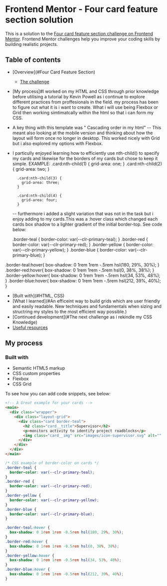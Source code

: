 # Frontend Mentor - Four card feature section solution

This is a solution to the [Four card feature section challenge on Frontend Mentor](https://www.frontendmentor.io/challenges/four-card-feature-section-weK1eFYK). Frontend Mentor challenges help you improve your coding skills by building realistic projects.

## Table of contents

- [Overview](#Four Card Feature Section)
  - [The challenge](#layout)
- [My process]#I worked on my HTML and CSS through prior knowledge before utilising a tutorial by Kevin Powell as i continue to explore different practices from proffesionals in the field. my process has been to figure out what it is i want to create. What i will use being Flexbox or Grid then working simtimatcally within the html so that i can form my CSS.
- A key thing with this template was " Cascading order in my html"
  -- This meant also looking at the mobile version and thinking about how the layout will form once no longer in desktop. This worked nicely with Grid but i also explored my options with Flexbox.

- I particully enjoyed learning how to efficiently use nth-child() to specify my cards and likewise for the borders of my cards but chose to keep it simple.
  EXAMPLE:
  .card:nth-child(1) {
  grid-area: one;
  }
  .card:nth-child(2) {
  grid-area: two;
  }

        .card:nth-child(3) {
          grid-area: three;
        }

        .card:nth-child(4) {
          grid-area: four;
        }

  -- furthermore i added a slight variation that was not in the task but i enjoy adding to my cards.This was a :hover class which changed each cards box shadow to a lighter gradient of the initial border-top. See code below:

  .border-teal {
  border-color: var(--clr-primary-teal);
  }
  .border-red {
  border-color: var(--clr-primary-red);
  }
  .border-yellow {
  border-color: var(--clr-primary-yellow);
  }
  .border-blue {
  border-color: var(--clr-primary-blue);
  }

.border-teal:hover{
box-shadow: 0 1rem 1rem -.5rem hsl(180, 29%, 30%);
}
.border-red:hover{
box-shadow: 0 1rem 1rem -.5rem hsl(0, 38%, 38%);
}
.border-yellow:hover{
box-shadow: 0 1rem 1rem -.5rem hsl(34, 53%, 48%);
}
.border-blue:hover{
box-shadow: 0 1rem 1rem -.5rem hsl(212, 39%, 40%);
}

- [Built with](#HTML, CSS)
- [What I learned](#An efficeint way to build grids which are user friendly and easily readable. New techniques and fundamentals when sizing and structring my styles to the most efficient way possible.)
- [Continued development](#The next challenge as i rekindle my CSS Knowledge)
- [Useful resources](#https://www.youtube.com/watch?v=JFbxl_VmIx0&t=841s)

## My process

### Built with

- Semantic HTML5 markup
- CSS custom properties
- Flexbox
- CSS Grid

To see how you can add code snippets, see below:

```html
<!-- A Great example for your cards -->
<main>
  <div class="wrapper">
    <div class="layout-grid">
      <div class="card border-teal">
        <h2 class="card__title">Supervisor</h2>
        <p>monitors activity to identify project roadblocks</p>
        <img class="card__img" src="images/icon-supervisor.svg" alt="" />
      </div>
    </div>
  </div>
</main>
```

```css
/* CSS example of border-color on cards */
.border-teal {
  border-color: var(--clr-primary-teal);
}
.border-red {
  border-color: var(--clr-primary-red);
}
.border-yellow {
  border-color: var(--clr-primary-yellow);
}
.border-blue {
  border-color: var(--clr-primary-blue);
}

.border-teal:hover {
  box-shadow: 0 1rem 1rem -0.5rem hsl(180, 29%, 30%);
}
.border-red:hover {
  box-shadow: 0 1rem 1rem -0.5rem hsl(0, 38%, 38%);
}
.border-yellow:hover {
  box-shadow: 0 1rem 1rem -0.5rem hsl(34, 53%, 48%);
}
.border-blue:hover {
  box-shadow: 0 1rem 1rem -0.5rem hsl(212, 39%, 40%);
}
```

```


```
